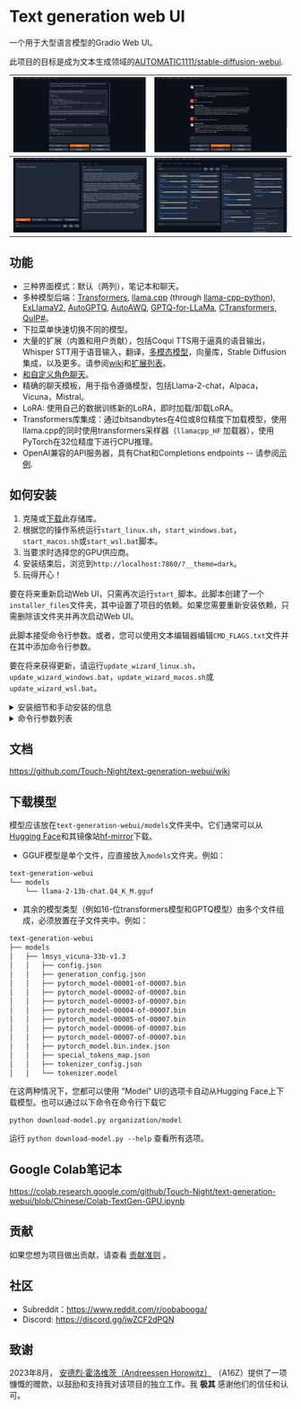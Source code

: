 # Text generation web UI

一个用于大型语言模型的Gradio Web UI。

此项目的目标是成为文本生成领域的[AUTOMATIC1111/stable-diffusion-webui](https://github.com/AUTOMATIC1111/stable-diffusion-webui).

|![Image1](https://github.com/oobabooga/screenshots/raw/main/print_instruct.png) | ![Image2](https://github.com/oobabooga/screenshots/raw/main/print_chat.png) |
|:---:|:---:|
|![Image1](https://github.com/oobabooga/screenshots/raw/main/print_default.png) | ![Image2](https://github.com/oobabooga/screenshots/raw/main/print_parameters.png) |

## 功能

* 三种界面模式：默认（两列），笔记本和聊天。
* 多种模型后端：[Transformers](https://github.com/huggingface/transformers), [llama.cpp](https://github.com/ggerganov/llama.cpp) (through [llama-cpp-python](https://github.com/abetlen/llama-cpp-python)), [ExLlamaV2](https://github.com/turboderp/exllamav2), [AutoGPTQ](https://github.com/PanQiWei/AutoGPTQ), [AutoAWQ](https://github.com/casper-hansen/AutoAWQ), [GPTQ-for-LLaMa](https://github.com/qwopqwop200/GPTQ-for-LLaMa), [CTransformers](https://github.com/marella/ctransformers), [QuIP#](https://github.com/Cornell-RelaxML/quip-sharp)。
* 下拉菜单快速切换不同的模型。
* 大量的扩展（内置和用户贡献），包括Coqui TTS用于逼真的语音输出，Whisper STT用于语音输入，翻译，[多模态模型](https://github.com/Touch-Night/text-generation-webui/tree/Chinese/extensions/multimodal)，向量库，Stable Diffusion集成，以及更多。请参阅[wiki](https://github.com/Touch-Night/text-generation-webui/wiki/07-%E2%80%90-Extensions)和[扩展列表](https://github.com/oobabooga/text-generation-webui-extensions)。
* [和自定义角色聊天](https://github.com/Touch-Night/text-generation-webui/wiki/03-%E2%80%90-Parameters-Tab#character)。
* 精确的聊天模板，用于指令遵循模型，包括Llama-2-chat，Alpaca，Vicuna，Mistral。
* LoRA: 使用自己的数据训练新的LoRA，即时加载/卸载LoRA。
* Transformers库集成：通过bitsandbytes在4位或8位精度下加载模型，使用llama.cpp的同时使用transformers采样器（`llamacpp_HF` 加载器），使用PyTorch在32位精度下进行CPU推理。
* OpenAI兼容的API服务器，具有Chat和Completions endpoints -- 请参阅[示例](https://github.com/Touch-Night/text-generation-webui/wiki/12-%E2%80%90-OpenAI-API#examples).

## 如何安装

1) 克隆或[下载](https://github.com/Touch-Night/text-generation-webui/archive/refs/heads/Chinese.zip)此存储库。
2) 根据您的操作系统运行`start_linux.sh`，`start_windows.bat`，`start_macos.sh`或`start_wsl.bat`脚本。
3) 当要求时选择您的GPU供应商。
4) 安装结束后，浏览到`http://localhost:7860/?__theme=dark`。
5) 玩得开心！

要在将来重新启动Web UI，只需再次运行`start_`脚本。此脚本创建了一个`installer_files`文件夹，其中设置了项目的依赖。如果您需要重新安装依赖，只需删除该文件夹并再次启动Web UI。

此脚本接受命令行参数。或者，您可以使用文本编辑器编辑`CMD_FLAGS.txt`文件并在其中添加命令行参数。

要在将来获得更新，请运行`update_wizard_linux.sh`，`update_wizard_windows.bat`，`update_wizard_macos.sh`或`update_wizard_wsl.bat`。

<details>
<summary>
安装细节和手动安装的信息
</summary>

### 一键安装脚本

此脚本使用Miniconda在`installer_files`文件夹中建立Conda环境。

如果您需要在`installer_files`环境中手动安装某些内容，可以使用cmd脚本启动交互式shell：`cmd_linux.sh`，`cmd_windows.bat`，`cmd_macos.sh`或`cmd_wsl.bat`。

* 无需以管理员/根用户身份运行这些脚本（`start_`，`update_wizard_`或`cmd_`）。
* 要安装扩展的依赖，您可以使用您的操作系统的`extensions_reqs`脚本。最后，此脚本将安装项目的主依赖，以确保在版本冲突的情况下它们优先。
* 有关AMD和WSL设置的其他说明，请参阅[此文档](https://github.com/Touch-Night/text-generation-webui/wiki)。
* 为了自动安装，您可以使用`GPU_CHOICE`，`USE_CUDA118`，`LAUNCH_AFTER_INSTALL`和`INSTALL_EXTENSIONS`环境变量。例如：`GPU_CHOICE=A USE_CUDA118=FALSE LAUNCH_AFTER_INSTALL=FALSE INSTALL_EXTENSIONS=TRUE ./start_linux.sh`。

### 使用Conda手动安装

如果您有使用命令行的经验，那可以推荐使用这种方式。

#### 0.安装Conda

https://docs.conda.io/en/latest/miniconda.html

在Linux或WSL上，可以使用这两个命令自动安装（ [来源](https://educe-ubc.github.io/conda.html) ）：

```
curl -sL  "https://repo.anaconda.com/miniconda/Miniconda3-latest-Linux-x86_64.sh"  >  "Miniconda3.sh" 
bash Miniconda3.sh
```

#### 1.创建一个新的Conda环境

```
conda create -n textgen python=3.11
conda activate textgen
```

#### 2.安装Pytorch

| 系统| GPU| 命令|
|--------|---------|---------|
| Linux/WSL| Nvidia|  `pip3 install torch==2.2.1 torchvision==0.17.1 torchaudio==2.2.1 --index-url https://download.pytorch.org/whl/cu121`  |
| Linux/WSL| 仅CPU|  `pip3 install torch==2.2.1 torchvision==0.17.1 torchaudio==2.2.1 --index-url https://download.pytorch.org/whl/cpu`  |
| Linux| AMD|  `pip3 install torch==2.2.1 torchvision==0.17.1 torchaudio==2.2.1 --index-url https://download.pytorch.org/whl/rocm5.6`  |
| MacOS + MPS| 任意|  `pip3 install torch==2.2.1 torchvision==0.17.1 torchaudio==2.2.1`  |
| Windows| Nvidia|  `pip3 install torch==2.2.1 torchvision==0.17.1 torchaudio==2.2.1 --index-url https://download.pytorch.org/whl/cu121`  |
| Windows| 仅CPU|  `pip3 install torch==2.2.1 torchvision==0.17.1 torchaudio==2.2.1`  |

最新的命令可以在这里找到：https://pytorch.org/get-started/locally/ 。

对于NVIDIA，您还需要安装CUDA运行时库：

```
conda install -y -c  "nvidia/label/cuda-12.1.1"  cuda-runtime
```

如果你需要 `nvcc`  来手动编译一些库，请用下面的命令替换上述命令：

```
conda install -y -c  "nvidia/label/cuda-12.1.1"  cuda
```

#### 3.安装Web UI

```
git clone -b Chinese https://github.com/Touch-Night/text-generation-webui
cd text-generation-webui
pip install -r <根据下表确定的依赖文件>
```

要使用的依赖文件：

| GPU| CPU| 要使用的依赖文件|
|--------|---------|---------|
| Nvidia| 有AVX2|  `requirements.txt`  |
| Nvidia| 无avx2|  `requirements_noavx2.txt`  |
| AMD| 有AVX2|  `requirements_amd.txt`  |
| AMD| 无avx2|  `requirements_amd_noavx2.txt`  |
| 仅CPU| 有AVX2|  `requirements_cpu_only.txt`  |
| 仅CPU| 无avx2|  `requirements_cpu_only_noavx2.txt`  |
| 苹果| 英特尔|  `requirements_apple_intel.txt`  |
| 苹果| 苹果Silicon|  `requirements_apple_silicon.txt`  |

### 启动Web UI

```
conda activate textgen
cd text-generation-webui
python server.py
```

然后浏览

 `http://localhost:7860/?__theme=dark` 

##### Windows上的AMD GPU

1) 在上面的命令中使用 `requirements_cpu_only.txt` 或者 `requirements_cpu_only_noavx2.txt`。

2) 根据你的硬件使用适当的命令手动安装llama-cpp-python：[从PyPI安装](https://github.com/abetlen/llama-cpp-python#installation-with-hardware-acceleration) 。
    * 使用 `LLAMA_HIPBLAS=on` 切换键。
    * 注意 [Windows remarks](https://github.com/abetlen/llama-cpp-python#windows-remarks) 。

3) 手动安装autoGPTQ：[安装方法](https://github.com/PanQiWei/AutoGPTQ#install-from-source) 。
    * 从源代码安装 - Windows没有预构建的ROCm包。

##### 较老的NVIDIA GPU

1)  对于Kepler GPU和较早的GPU，您需要安装CUDA 11.8而不是12：

```
pip3 install torch==2.2.1 torchvision==0.17.1 torchaudio==2.2.1 --index-url https://download.pytorch.org/whl/cu118
conda install -y -c  "nvidia/label/cuda-11.8.0"  cuda-runtime
```

2) bitsandbytes >= 0.39 可能无法正常工作。在这种情况下，使用 `--load-in-8bit` ，您可能必须这样降级：
    * Linux： `pip install bitsandbytes==0.38.1` 
    * Windows： `pip install https://github.com/jllllll/bitsandbytes-windows-webui/raw/main/bitsandbytes-0.38.1-py3-none-any.whl` 

##### 手动安装

`requirements*.txt` 包含通过GitHub Action预编译的各种轮子。如果您想手动编译它们，或者您因为没有合适的车轮可用于您的硬件而需要这么做，则可以使用 `requirements_nowheels.txt` 然后手动安装所需的加载器。

### 另一可选方案：Docker

```
对于NVIDIA GPU:
ln -s docker/{nvidia/Dockerfile,nvidia/docker-compose.yml,.dockerignore} .
对于AMD GPU: 
ln -s docker/{amd/Dockerfile,intel/docker-compose.yml,.dockerignore} .
对于Intel GPU:
ln -s docker/{intel/Dockerfile,amd/docker-compose.yml,.dockerignore} .
对于仅CPU
ln -s docker/{cpu/Dockerfile,cpu/docker-compose.yml,.dockerignore} .
cp docker/.env.example .env
# 创建 logs/cache 目录 : 
mkdir -p logs cache
# 编辑 .env 并设置以下内容: 
#   TORCH_CUDA_ARCH_LIST （据你的GPU型号而定）
#   APP_RUNTIME_GID      你的主机用户的组ID（在终端中运行 `id -g`查看）
#   BUILD_EXTENIONS      可选地添加逗号分隔的扩展名列表以构建
# 编辑 CMD_FLAGS.txt 并在其中添加您想要执行的选项（如 --listen --cpu）
# 
docker compose up --build
```

*您需要安装Docker Compose v2.17或更高的版本。查看 [本指南](https://github.com/Touch-Night/text-generation-webui/wiki/09-%E2%80%90-Docker)获取说明。
*有关其他Docker文件，请查看[这个存储库](https://github.com/Atinoda/text-generation-webui-docker) 。

### 更新依赖

随着时间的推移，`requirements*.txt` 可能改变。要更新，请使用以下命令：

```
conda activate textgen
cd text-generation-webui
pip install -r <你曾使用过的依赖文件> --upgrade
```
</details>

<details>
<summary>
命令行参数列表
</summary>

#### 基本设置

| 命令行参数| 描述|
|--------------------------------------------|-------------|
|  `-h`, `--help`                              | 显示此帮助消息然后退出|
|  `--multi-user`                              | 多用户模式。聊天历史将不保存或自动加载。警告：公开分享可能不安全。|
|  `--character CHARACTER`                     | 默认情况下，要在聊天模式加载的角色名称。|
|  `--model MODEL`                             | 默认情况下加载的模型名称。|
|  `--lora LORA [LORA ...]`                    | 加载的LoRA列表。如果您想加载多个LoRA，请写下由空格分开的名称。|
|  `--model-dir MODEL_DIR`                     | 所有模型的目录路径。|
|  `--lora-dir LORA_DIR`                       | 所有LoRA的目录路径。|
|  `--model-menu`                              | 当Web UI首次启动时，在终端中显示模型菜单。|
|  `--settings SETTINGS_FILE`                  | 从此YAML文件加载默认接口设置。`settings-template.yaml` 是一个示例。如果您创建一个名为`settings.yaml`的文件，默认情况下将加载此文件，而无需使用 `--settings` 命令行参数。|
|  `--extensions EXTENSIONS [EXTENSIONS ...]`  | 加载的扩展列表。如果要加载多个扩展，请写下由空格隔开的名称。|
|  `--verbose`                                 | 将提示词打印到终端。|
|  `--chat-buttons`                            | 在“聊天”选项卡上显示按钮，而不是悬停菜单。|

#### 模型加载器

| 命令行参数| 描述|
|--------------------------------------------|-------------|
|  `--loader LOADER`                           | 手动选择模型加载器，否则，它将被自动检测。可选选项：Transformers，llama.cpp，llamacpp_hf，Exllamav2_HF，Exllamav2，AutoGPTQ，AutoAWQ，GPTQ-for-LLaMa，ctransformers，QuIP#。|

#### Accelerate/transformers

| 命令行参数| 描述|
|---------------------------------------------|-------------|
|  `--cpu`                                      | 使用CPU生成文本。警告：使用CPU训练非常慢。|
|  `--auto-devices`                             | 自动将模型划分到可用的GPU和CPU上。|
|   `--gpu-memory GPU_MEMORY [GPU_MEMORY ...]`  | 为每个GPU分配的最大GPU内存，单位为GiB。例如：单个GPU使用 --gpu-memory 10，两个GPU使用 --gpu-memory 10 5。你也可以像这样用MiB来设置值 --gpu-memory 3500MiB。|
|  `--cpu-memory CPU_MEMORY`                    | 用于分配卸载权重的最大CPU内存，单位为GiB。与上面相同。|
|  `--disk`                                     | 如果模型对于你的GPU和CPU的总和来说太大了，将剩余的层发送到磁盘。|
|  `--disk-cache-dir DISK_CACHE_DIR`            | 磁盘缓存保存目录。默认为 "cache" 。|
|  `--load-in-8bit`                             | 使用8位精度加载模型（使用bitsandbytes）。|
|  `--bf16`                                     | 使用bfloat16精度加载模型。需要Nvidia Ampere GPU。|
|  `--no-cache`                                 | 生成文本时设置 `use_cache` 为 `False`。这略微减少了显存的使用，但这也导致性能损失。|
|  `--trust-remote-code`                        | 加载模型时设置 `trust_remote_code=True`。这对于某些模型是必需的。|
|  `--no_use_fast`                              | 加载tokenizer时设置use_fast=false（默认情况下为true）。如果您遇到与use_fast有关的任何问题，请使用此功能。|
|  `--use_flash_attention_2`                    | 在加载模型时设置use_flash_attention_2=True。|

#### bitsandbytes 4-比特

⚠️  目前要求Windows上的最低计算水平为7.0。

| 命令行参数| 描述|
|---------------------------------------------|-------------|
|  `--load-in-4bit`                             | 以4位精度加载模型（使用bitsandbytes）。|
|  `--use_double_quant`                         | 对4位精度使用use_double_quant。|
|  `--compute_dtype COMPUTE_DTYPE`              | 4位精度的计算数据类型。有效选项：bfloat16, float16, float32。|
|  `--quant_type QUANT_TYPE`                    | 4位精度的量化类型。有效选项：nf4, fp4。|

#### llama.cpp

| 命令行参数| 描述|
|-------------|-------------|
|  `--tensorcores`   | 使用编译了tensorcores支持的llama-cpp-python。这在RTX显卡上可以提高性能。仅限NVIDIA。|
|  `--n_ctx N_CTX`  | 提示词上下文的大小。|
|  `--threads`  | 要使用的线程数。|
|  `--threads-batch THREADS_BATCH`  | 用于批处理/提示词处理的线程数。|
|  `--no_mul_mat_q`  | 禁用mulmat内核。|
|  `--n_batch`  | 在调用llama_eval时批量处理的提示词token的最大数量。|
|  `--no-mmap`    | 防止使用mmap。|
|  `--mlock`      | 强制系统将模型保留在RAM中。|
|  `--n-gpu-layers N_GPU_LAYERS`  | 卸载到GPU的层数。|
|  `--tensor_split TENSOR_SPLIT`        | 在多个GPU上分割模型。逗号分隔的比例列表。示例：18,17。|
|  `--numa`       | 激活Llama.cpp的NUMA任务分配。|
|  `--logits_all` | 需要设置以使困惑度评估工作。否则，请忽略它，因为它会使提示处理变慢。|
|  `--no_offload_kqv`  | 不将K、Q、V卸载到GPU。这可以节省VRAM，但会降低性能。|
|  `--cache-capacity CACHE_CAPACITY`    | 最大缓存容量（llama-cpp-python）。示例：2000MiB, 2GiB。如果没有提供单位，默认为字节。|
| `--row_split`                               | 将模型按行分割到多个GPU上，这可能会提高多GPU的性能。 |
| `--streaming-llm`                           | 激活StreamingLLM以避免在删除旧消息时重新评估整个提示词。 |
| `--attention-sink-size ATTENTION_SINK_SIZE` | StreamingLLM：sink token的数量。仅在修剪后的提示词与旧提示词前缀不同时使用。 |

#### Exllamav2

| 命令行参数| 描述|
|------------------|-------------|
| `--gpu-split`      | 逗号分隔的列表，指定每个GPU设备用于模型层的VRAM（以GB为单位）。示例：20,7,7。|
| `--max_seq_len MAX_SEQ_LEN`            | 最大序列长度。|
| `--cfg-cache`                          | ExLlamav2_HF：为CFG负面提示创建一个额外的缓存。使用该加载器时，必须使用CFG。|
| `--no_flash_attn`                      | 强制不使用flash-attention。|
| `--cache_8bit`                         | 使用8位缓存以节省VRAM。|
|`--cache_4bit`                        | 使用Q4缓存以节省VRAM。|
| `--num_experts_per_token NUM_EXPERTS_PER_TOKEN`  | 用于生成的专家数量。适用于MoE模型，如Mixtral。|

#### AutoGPTQ

| 命令行参数| 描述|
|------------------|-------------|
|  `--triton`                      | 使用triton。|
|  `--no_inject_fused_attention`   | 禁用融合注意力机制，这将以降低推理速度为代价，使用更少的显存。|
|  `--no_inject_fused_mlp`         | 仅使用Triton模式：禁用使用Fused MLP的使用，它将以较慢的推理为代价使用较少的VRAM。|
|  `--no_use_cuda_fp16`            | 在某些系统上可以使模型更快。|
|  `--desc_act`                    | 对于没有quantize_config.json的模型，此参数用于定义是否在BaseQuantizeConfig中设置desc_act。|
|  `--disable_exllama`             | 禁用ExLlama内核，这在某些系统上可以提高推理速度。|
|  `--disable_exllamav2`           | 禁用ExLlamav2内核。|

#### GPTQ-for-LLaMa

| 命令行参数| 描述|
|---------------------------|-------------|
|  `--wbits WBITS`            | 加载指定位精度的预量化模型。支持2、3、4和8位。|
|  `--model_type MODEL_TYPE`  | 预量化模型的模型类型。目前支持LLaMA、OPT和GPT-J。|
|  `--groupsize GROUPSIZE`    | 组大小。|
|  `--pre_layer PRE_LAYER [PRE_LAYER ...]`   | 分配给GPU的层数。设置此参数可启用4位模型的CPU卸载。对于多GPU，将数字用空格分隔，例如`--pre_layer 30 60` 。|
|  `--checkpoint CHECKPOINT`  | 量化检查点文件的路径。如果未指定，将自动检测。|
|  `--monkey-patch`           | 应用monkey patch以使用量化模型的LoRAs。|

#### ctransformers

| 命令行参数| 描述|
|-------------|-------------|
|  `--model_type MODEL_TYPE`  | 预量化模型的模型类型。目前支持gpt2、gptj、gptneox、falcon、llama、mpt、starcoder（gptbigcode）、dollyv2和replit。|

#### HQQ

| 命令行参数| 描述|
|-------------|-------------|
|  `--hqq-backend`  | HQQ加载器的后端。有效选项：PYTORCH, PYTORCH_COMPILE, ATEN。|

#### DeepSpeed

| 命令行参数| 描述|
|---------------------------------------|-------------|
|  `--deepspeed`                          | 通过Transformers集成启用DeepSpeed ZeRO-3进行推理。|
|  `--nvme-offload-dir NVME_OFFLOAD_DIR`  | DeepSpeed：用于ZeRO-3 NVME卸载的目录。|
|  `--local_rank LOCAL_RANK`              | DeepSpeed：分布式设置的可选参数。|

#### RoPE（用于llama.cpp，ExLlamaV2和transformers）

| 命令行参数| 描述|
|------------------|-------------|
|  `--alpha_value ALPHA_VALUE`            | NTK RoPE缩放的位置嵌入alpha因子。使用此选项或`compress_pos_emb`，不要同时使用两者。|
|  `--rope_freq_base ROPE_FREQ_BASE`      | 如果大于0，将代替alpha_value使用。这两者符合`rope_freq_base = 10000 * alpha_value ^ (64 / 63)`关系式。|
|  `--compress_pos_emb COMPRESS_POS_EMB`  | 位置嵌入的压缩因子。应设置为`(上下文长度) / (模型原始上下文长度)`。等于`1/rope_freq_scale`。|

#### Gradio

| 命令行参数| 描述|
|---------------------------------------|-------------|
|  `--listen`                             | 使web UI能够从你的本地网络访问。|
|  `--listen-port LISTEN_PORT`            | 服务器将使用的监听端口。|
|  `--listen-host LISTEN_HOST`            | 服务器将使用的主机名。|
|  `--share`                              | 创建一个公共URL。这对于在Google Colab或类似环境上运行web UI很有用。|
|  `--auto-launch`                        | 启动时在默认浏览器中打开web UI。|
|  `--gradio-auth USER:PWD`               | 设置Gradio认证密码，格式为"username:password"。也可以提供多个凭证，格式为"u1:p1,u2:p2,u3:p3"。|
|  `--gradio-auth-path GRADIO_AUTH_PATH`  | 设置Gradio认证文件路径。文件应包含一个或多个和上面相同格式的用户:密码对。|
|  `--ssl-keyfile SSL_KEYFILE`            | SSL证书密钥文件的路径。|
|  `--ssl-certfile SSL_CERTFILE`          | SSL证书文件的路径。|

#### API

| 命令行参数| 描述|
|---------------------------------------|-------------|
|  `--api`                                | 启用API扩展。|
|  `--public-api`                         | 使用CloudFare为API创建公共URL。|
|  `--public-api-id PUBLIC_API_ID`        | 命名Cloudflare Tunnel的隧道ID。与public-api选项一起使用。|
|  `--api-port API_PORT`                  | API的监听端口。|
|  `--api-key API_KEY`                    | API认证密钥。|
|  `--admin-key ADMIN_KEY`                | 用于加载和卸载模型等管理员任务的API认证密钥。如果未设置，将与--api-key相同。|
|  `--nowebui`                            | 不启动Gradio UI。用于以独立模式启动API时很有用。|

#### Multimodal

| 旗帜| 描述|
|---------------------------------------|-------------|
|  `--multimodal-pipeline PIPELINE`       | 要使用的多模态模型pipeline。示例：`llava-7b`、`llava-13b`。|

</details>

## 文档

https://github.com/Touch-Night/text-generation-webui/wiki

## 下载模型

模型应该放在`text-generation-webui/models`文件夹中。它们通常可以从[Hugging Face](https://huggingface.co/models?pipeline_tag=text-generation&sort=downloads)和其镜像站[hf-mirror](https://hf-mirror.com/models?pipeline_tag=text-generation&sort=downloads)下载。

* GGUF模型是单个文件，应直接放入`models`文件夹。例如：

```
text-generation-webui
└── models
    └── llama-2-13b-chat.Q4_K_M.gguf
```

* 其余的模型类型（例如16-位transformers模型和GPTQ模型）由多个文件组成，必须放置在子文件夹中。例如：

```
text-generation-webui
├── models
│   ├── lmsys_vicuna-33b-v1.3
│   │   ├── config.json
│   │   ├── generation_config.json
│   │   ├── pytorch_model-00001-of-00007.bin
│   │   ├── pytorch_model-00002-of-00007.bin
│   │   ├── pytorch_model-00003-of-00007.bin
│   │   ├── pytorch_model-00004-of-00007.bin
│   │   ├── pytorch_model-00005-of-00007.bin
│   │   ├── pytorch_model-00006-of-00007.bin
│   │   ├── pytorch_model-00007-of-00007.bin
│   │   ├── pytorch_model.bin.index.json
│   │   ├── special_tokens_map.json
│   │   ├── tokenizer_config.json
│   │   └── tokenizer.model
```

在这两种情况下，您都可以使用 "Model"  UI的选项卡自动从Hugging Face上下载模型。也可以通过以下命令在命令行下载它

```
python download-model.py organization/model
```

运行 `python download-model.py --help` 查看所有选项。

## Google Colab笔记本

https://colab.research.google.com/github/Touch-Night/text-generation-webui/blob/Chinese/Colab-TextGen-GPU.ipynb

## 贡献

如果您想为项目做出贡献，请查看 [贡献准则](https://github.com/Touch-Night/text-generation-webui/wiki/Contributing-guidelines) 。

## 社区

* Subreddit：https://www.reddit.com/r/oobabooga/
* Discord: https://discord.gg/jwZCF2dPQN

## 致谢

2023年8月， [安德烈·霍洛维茨（Andreessen Horowitz）](https://a16z.com/)  （A16Z）提供了一项慷慨的赠款，以鼓励和支持我对该项目的独立工作。我 **极其**  感谢他们的信任和认可。
